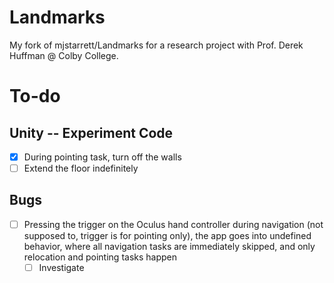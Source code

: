 # Landmarks
My fork of mjstarrett/Landmarks for a research project with Prof. Derek Huffman @ Colby College.

# To-do
## Unity -- Experiment Code
- [x] During pointing task, turn off the walls
- [ ] Extend the floor indefinitely

## Bugs
- [ ] Pressing the trigger on the Oculus hand controller during navigation (not supposed to, trigger is for pointing only), the app goes into undefined behavior, where all navigation tasks are immediately skipped, and only relocation and pointing tasks happen
  - [ ] Investigate
